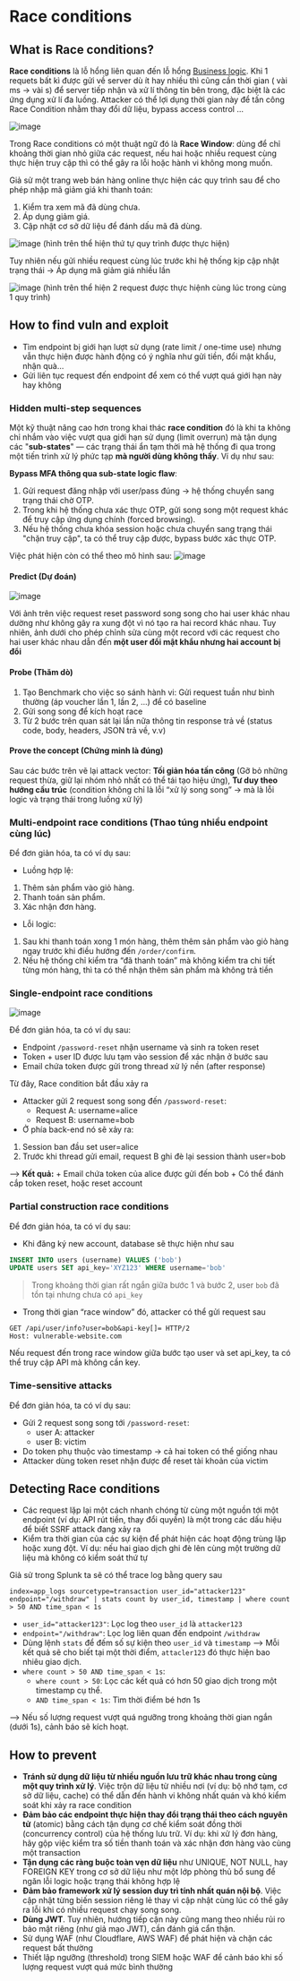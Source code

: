 # Race conditions
## What is Race conditions?
**Race conditions** là lỗ hổng liên quan đến lỗ hổng [Business logic](https://hackmd.io/FQnFkKovTieEFLJyrSiMUw). Khi 1 requets bất kì được gửi về server dù ít hay nhiều thì cũng cần thời gian ( vài ms -> vài s) để server tiếp nhận và xử lí thông tin bên trong, đặc biệt là các ứng dụng xử lí đa luồng. Attacker có thể lợi dụng thời gian này để tấn công Race Condition nhằm thay đổi dữ liệu, bypass access control ...

![image](https://hackmd.io/_uploads/rkhU1VE0Je.png)

Trong Race conditions có một thuật ngữ đó là **Race Window**: dùng để chỉ khoảng thời gian nhỏ giữa các request, nếu hai hoặc nhiều request cùng thực hiện truy cập thì có thể gây ra lỗi hoặc hành vi không mong muốn.

Giả sử một trang web bán hàng online thực hiện các quy trình sau để cho phép nhập mã giảm giá khi thanh toán:
1. Kiểm tra xem mã đã dùng chưa.
2. Áp dụng giảm giá.
3. Cập nhật cơ sở dữ liệu để đánh dấu mã đã dùng.

![image](https://hackmd.io/_uploads/S1dQ-4VCkl.png)
(hình trên thể hiện thứ tự quy trình được thực hiện)

Tuy nhiên nếu gửi nhiều request cùng lúc trước khi hệ thống kịp cập nhật trạng thái -> Áp dụng mã giảm giá nhiều lần

![image](https://hackmd.io/_uploads/BJNtZE4A1l.png)
(hình trên thể hiện 2 request được thực hiệnh cùng lúc trong cùng 1 quy trình)

## How to find vuln and exploit
- Tìm endpoint bị giới hạn lượt sử dụng (rate limit / one-time use) nhưng vẫn thực hiện được hành động có ý nghĩa như gửi tiền, đổi mật khẩu, nhận quà…
- Gửi liên tục request đến endpoint để xem có thể vượt quá giới hạn này hay không

### Hidden multi-step sequences
Một kỹ thuật nâng cao hơn trong khai thác **race condition** đó là khi ta không chỉ nhắm vào việc vượt qua giới hạn sử dụng (limit overrun) mà tận dụng các "**sub-states**" — các trạng thái ẩn tạm thời mà hệ thống đi qua trong một tiến trình xử lý phức tạp **mà người dùng không thấy**. Ví dụ như sau:

**Bypass MFA thông qua sub-state logic flaw**:
1. Gửi request đăng nhập với user/pass đúng → hệ thống chuyển sang trạng thái chờ OTP.
2. Trong khi hệ thống chưa xác thực OTP, gửi song song một request khác để truy cập ứng dụng chính (forced browsing).
3. Nếu hệ thống chưa khóa session hoặc chưa chuyển sang trạng thái "chặn truy cập", ta có thể truy cập được, bypass bước xác thực OTP.

Việc phát hiện còn có thể theo mô hình sau:
![image](https://hackmd.io/_uploads/BkohhVEAkl.png)

#### Predict (Dự đoán)
![image](https://hackmd.io/_uploads/BJNZT4VAJl.png)

Với ảnh trên việc request reset password song song cho hai user khác nhau dường như không gây ra xung đột vì nó tạo ra hai record khác nhau. Tuy nhiên, ảnh dưới cho phép chỉnh sửa cùng một record với các request cho hai user khác nhau dẫn đến **một user đổi mật khẩu nhưng hai account bị đổi**

#### Probe (Thăm dò)
1. Tạo Benchmark cho việc so sánh hành vi: Gửi request tuần như bình thường (áp voucher lần 1, lần 2, ...) để có baseline
2. Gửi song song để kích hoạt race
3. Từ 2 bước trên quan sát lại lần nữa thông tin response trả về (status code, body, headers, JSON trả về, v.v)

#### Prove the concept (Chứng minh là đúng)
Sau các bước trên vẽ lại attack vector: **Tối giản hóa tấn công** (Gỡ bỏ những request thừa, giữ lại nhóm nhỏ nhất có thể tái tạo hiệu ứng), **Tư duy theo hướng cấu trúc** (condition không chỉ là lỗi “xử lý song song” → mà là lỗi logic và trạng thái trong luồng xử lý)

### Multi-endpoint race conditions (Thao túng nhiều endpoint cùng lúc)
Để đơn giản hóa, ta có ví dụ sau:
- Luồng hợp lệ:
1. Thêm sản phẩm vào giỏ hàng.
2. Thanh toán sản phẩm.
3. Xác nhận đơn hàng.
- Lỗi logic:
1. Sau khi thanh toán xong 1 món hàng, thêm thêm sản phẩm vào giỏ hàng ngay trước khi điều hướng đến `/order/confirm`.
2. Nếu hệ thống chỉ kiểm tra “đã thanh toán” mà không kiểm tra chi tiết từng món hàng, thì ta có thể nhận thêm sản phẩm mà không trả tiền

### Single-endpoint race conditions
![image](https://hackmd.io/_uploads/HyrSzrN0kx.png)

Để đơn giản hóa, ta có ví dụ sau:
- Endpoint `/password-reset` nhận username và sinh ra token reset
- Token + user ID được lưu tạm vào session để xác nhận ở bước sau
- Email chứa token được gửi trong thread xử lý nền (after response)

Từ đây, Race condition bắt đầu xảy ra
- Attacker gửi 2 request song song đến `/password-reset`:
	+ Request A: username=alice
	+ Request B: username=bob
- Ở phía back-end nó sẽ xảy ra:
1. Session ban đầu set user=alice
2. Trước khi thread gửi email, request B ghi đè lại session thành user=bob

--> **Kết quả:**
	+ Email chứa token của alice được gửi đến bob 
	+ Có thể đánh cắp token reset, hoặc reset account

### Partial construction race conditions
Để đơn giản hóa, ta có ví dụ sau:
- Khi đăng ký new account, database sẽ thực hiện như sau
```sql
INSERT INTO users (username) VALUES ('bob') 
UPDATE users SET api_key='XYZ123' WHERE username='bob'
```
> Trong khoảng thời gian rất ngắn giữa bước 1 và bước 2, user `bob` đã tồn tại nhưng chưa có `api_key`

- Trong thời gian “race window” đó, attacker có thể gửi request sau
```
GET /api/user/info?user=bob&api-key[]= HTTP/2
Host: vulnerable-website.com
```
Nếu request đến trong race window giữa bước tạo user và set api_key, ta có thể truy cập API mà không cần key.

### Time-sensitive attacks
Để đơn giản hóa, ta có ví dụ sau:
- Gửi 2 request song song tới `/password-reset`:
	+ user A: attacker
	+ user B: victim
- Do token phụ thuộc vào timestamp → cả hai token có thể giống nhau
- Attacker dùng token reset nhận được để reset tài khoản của victim

## Detecting Race conditions
- Các request lặp lại một cách nhanh chóng từ cùng một nguồn tới một endpoint (ví dụ: API rút tiền, thay đổi quyền) là một trong các dấu hiệu để biết SSRF attack đang xảy ra
- Kiểm tra thời gian của các sự kiện để phát hiện các hoạt động trùng lặp hoặc xung đột. Ví dụ: nếu hai giao dịch ghi đè lên cùng một trường dữ liệu mà không có kiểm soát thứ tự

Giả sử trong Splunk ta sẽ có thể trace log bằng query sau
```
index=app_logs sourcetype=transaction user_id="attacker123" endpoint="/withdraw" | stats count by user_id, timestamp | where count > 50 AND time_span < 1s
```
- `user_id="attacker123"`: Lọc log theo `user_id` là `attacker123`
- `endpoint="/withdraw"`: Lọc log liên quan đến endpoint `/withdraw`
- Dùng lệnh `stats` để đếm số sự kiện theo `user_id` và `timestamp` --> Mỗi kết quả sẽ cho biết tại một thời điểm, `attacler123` đó thực hiện bao nhiêu giao dịch.
- `where count > 50 AND time_span < 1s`: 
    + `where count > 50`: Lọc các kết quả có hơn 50 giao dịch trong một timestamp cụ thể.
    + `AND time_span < 1s`: Tìm thời điểm bé hơn 1s

--> Nếu số lượng request vượt quá ngưỡng trong khoảng thời gian ngắn (dưới 1s), cảnh báo sẽ kích hoạt.

## How to prevent
- **Tránh sử dụng dữ liệu từ nhiều nguồn lưu trữ khác nhau trong cùng một quy trình xử lý**. Việc trộn dữ liệu từ nhiều nơi (ví dụ: bộ nhớ tạm, cơ sở dữ liệu, cache) có thể dẫn đến hành vi không nhất quán và khó kiểm soát khi xảy ra race condition
- **Đảm bảo các endpoint thực hiện thay đổi trạng thái theo cách nguyên tử** (atomic) bằng cách tận dụng cơ chế kiểm soát đồng thời (concurrency control) của hệ thống lưu trữ. Ví dụ: khi xử lý đơn hàng, hãy gộp việc kiểm tra số tiền thanh toán và xác nhận đơn hàng vào cùng một transaction
- **Tận dụng các ràng buộc toàn vẹn dữ liệu** như UNIQUE, NOT NULL, hay FOREIGN KEY trong cơ sở dữ liệu như một lớp phòng thủ bổ sung để ngăn lỗi logic hoặc trạng thái không hợp lệ
- **Đảm bảo framework xử lý session duy trì tính nhất quán nội bộ**. Việc cập nhật từng biến session riêng lẻ thay vì cập nhật cùng lúc có thể gây ra lỗi khi có nhiều request chạy song song.
- **Dùng JWT**. Tuy nhiên, hướng tiếp cận này cũng mang theo nhiều rủi ro bảo mật riêng (như giả mạo JWT), cần đánh giá cẩn thận.
- Sử dụng WAF (như Cloudflare, AWS WAF) để phát hiện và chặn các request bất thường
- Thiết lập ngưỡng (threshold) trong SIEM hoặc WAF để cảnh báo khi số lượng request vượt quá mức bình thường
